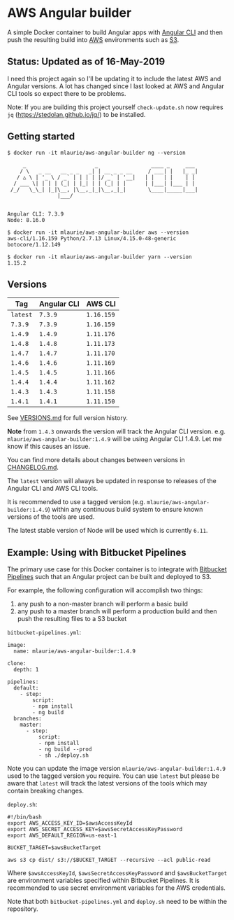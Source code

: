 # AWS Angular builder

A simple Docker container to build Angular apps with [Angular CLI](https://cli.angular.io/) and then push the resulting 
  build into [AWS](https://aws.amazon.com) environments such as [S3](http://docs.aws.amazon.com/AmazonS3/latest/dev/Welcome.html).
  
## Status: Updated as of 16-May-2019

I need this project again so I'll be updating it to include the latest AWS and Angular versions.  A lot has changed since I last looked at AWS and Angular CLI tools so expect there to be problems.

Note: If you are building this project yourself `check-update.sh` now requires `jq` (https://stedolan.github.io/jq/) to be installed.
  
## Getting started
```
$ docker run -it mlaurie/aws-angular-builder ng --version

     _                      _                 ____ _     ___
    / \   _ __   __ _ _   _| | __ _ _ __     / ___| |   |_ _|
   / △ \ | '_ \ / _` | | | | |/ _` | '__|   | |   | |    | |
  / ___ \| | | | (_| | |_| | | (_| | |      | |___| |___ | |
 /_/   \_\_| |_|\__, |\__,_|_|\__,_|_|       \____|_____|___|
                |___/
    

Angular CLI: 7.3.9
Node: 8.16.0
```

```
$ docker run -it mlaurie/aws-angular-builder aws --version
aws-cli/1.16.159 Python/2.7.13 Linux/4.15.0-48-generic botocore/1.12.149
```

```
$ docker run -it mlaurie/aws-angular-builder yarn --version
1.15.2
```

## Versions

| Tag | Angular CLI | AWS CLI |
|---|---|---|
| `latest` | `7.3.9` | `1.16.159` |
| `7.3.9` | `7.3.9` | `1.16.159` |
| `1.4.9` | `1.4.9` | `1.11.176` |
| `1.4.8` | `1.4.8` | `1.11.173` |
| `1.4.7` | `1.4.7` | `1.11.170` |
| `1.4.6` | `1.4.6` | `1.11.169` |
| `1.4.5` | `1.4.5` | `1.11.166` |
| `1.4.4` | `1.4.4` | `1.11.162` |
| `1.4.3` | `1.4.3` | `1.11.158` |
| `1.4.1` | `1.4.1` | `1.11.150` |

See [VERSIONS.md](https://github.com/MattLaurie/aws-angular-builder/blob/master/VERSIONS.md) for full version history.

**Note** from `1.4.3` onwards the version will track the Angular CLI version.  e.g. `mlaurie/aws-angular-builder:1.4.9` will be using Angular CLI 1.4.9.  Let me know if this causes an issue.

You can find more details about changes between versions in [CHANGELOG.md](https://github.com/MattLaurie/aws-angular-builder/blob/master/CHANGELOG.md).

The `latest` version will always be updated in response to releases of the Angular CLI and AWS CLI tools.

It is recommended to use a tagged version (e.g. `mlaurie/aws-angular-builder:1.4.9`) within any continuous build system to 
  ensure known versions of the tools are used.

The latest stable version of Node will be used which is currently `6.11`.

## Example: Using with Bitbucket Pipelines

The primary use case for this Docker container is to integrate with 
  [Bitbucket Pipelines](https://bitbucket.org/product/features/pipelines) such that an Angular project can be built and deployed 
  to S3.
  
For example, the following configuration will accomplish two things:

1. any push to a non-master branch will perform a basic build
1. any push to a master branch will perform a production build and then push the resulting files to a S3 bucket   

`bitbucket-pipelines.yml`:
```
image:
  name: mlaurie/aws-angular-builder:1.4.9

clone:
  depth: 1

pipelines:
  default:
    - step:
        script:
        - npm install
        - ng build
  branches:
    master:
      - step:
          script:
          - npm install
          - ng build --prod
          - sh ./deploy.sh
```

Note you can update the image version `mlaurie/aws-angular-builder:1.4.9` used to the tagged version you require.
  You can use `latest` but please be aware that `latest` will track the latest versions of the tools which 
  may contain breaking changes.

`deploy.sh`:
```
#!/bin/bash
export AWS_ACCESS_KEY_ID=$awsAccessKeyId
export AWS_SECRET_ACCESS_KEY=$awsSecretAccessKeyPassword
export AWS_DEFAULT_REGION=us-east-1

BUCKET_TARGET=$awsBucketTarget

aws s3 cp dist/ s3://$BUCKET_TARGET --recursive --acl public-read
```

Where `$awsAccessKeyId`, `$awsSecretAccessKeyPassword` and `$awsBucketTarget` are environment variables specified 
  within Bitbucket Pipelines.  It is recommended to use secret environment variables for the AWS credentials.

Note that both `bitbucket-pipelines.yml` and `deploy.sh` need to be within the repository.
